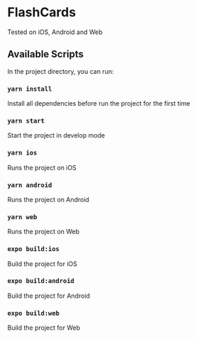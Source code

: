 # FlashCards

Tested on iOS, Android and Web

## Available Scripts

In the project directory, you can run:

### `yarn install`

Install all dependencies before run the project for the first time

### `yarn start`

Start the project in develop mode

### `yarn ios`

Runs the project on iOS

### `yarn android`

Runs the project on Android

### `yarn web`

Runs the project on Web

### `expo build:ios`

Build the project for iOS

### `expo build:android`

Build the project for Android

### `expo build:web`

Build the project for Web
